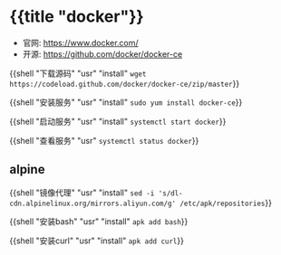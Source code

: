 # {{title "docker"}}

- 官网: https://www.docker.com/
- 开源: https://github.com/docker/docker-ce

{{shell "下载源码" "usr" "install" `wget https://codeload.github.com/docker/docker-ce/zip/master`}}

{{shell "安装服务" "usr" "install" `sudo yum install docker-ce`}}

{{shell "启动服务" "usr" "install" `systemctl start docker`}}

{{shell "查看服务" "usr" `systemctl status docker`}}

## alpine

{{shell "镜像代理" "usr" "install" `sed -i 's/dl-cdn.alpinelinux.org/mirrors.aliyun.com/g' /etc/apk/repositories`}}

{{shell "安装bash" "usr" "install" `apk add bash`}}

{{shell "安装curl" "usr" "install" `apk add curl`}}

